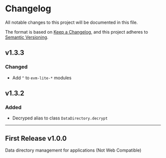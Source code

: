 # Changelog

All notable changes to this project will be documented in this file.

The format is based on [Keep a Changelog](https://keepachangelog.com/en/1.0.0/),
and this project adheres to [Semantic Versioning](https://semver.org/spec/v2.0.0.html).

## v1.3.3

### Changed

-   Add `^` to `evm-lite-*` modules

## v1.3.2

### Added

-   Decryped alias to class `DataDirectory.decrypt`

---

## First Release v1.0.0

Data directory management for applications (Not Web Compatible)
